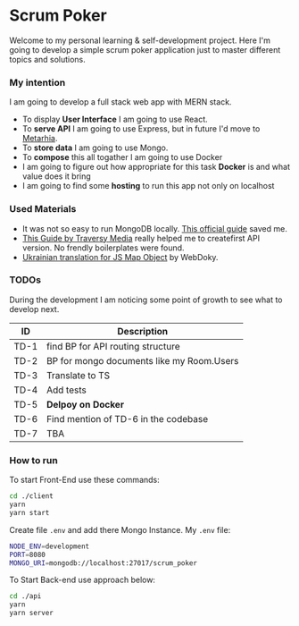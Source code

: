 # Scrum Poker

Welcome to my personal learning & self-development project. Here I'm going to develop a simple scrum poker application just to master different topics and solutions.

### My intention

I am going to develop a full stack web app with MERN stack.

- To display **User Interface** I am going to use React.
- To **serve API** I am going to use Express, but in future I'd move to [Metarhia](https://metarhia.com/).
- To **store data** I am going to use Mongo.
- To **compose** this all togather I am going to use Docker
- I am going to figure out how appropriate for this task **Docker** is and what value does it bring
- I am going to find some **hosting** to run this app not only on localhost

### Used Materials
- It was not so easy to run MongoDB locally. [This official guide](https://www.mongodb.com/docs/manual/tutorial/install-mongodb-on-os-x/) saved me.
- [This Guide by Traversy Media](https://youtu.be/-0exw-9YJBo) really helped me to createfirst API version. No frendly boilerplates were found.
- [Ukrainian translation for JS Map Object](https://webdoky.org/uk/docs/Web/JavaScript/Reference/Global_Objects/Map) by WebDoky.

### TODOs

During the development I am noticing some point of growth to see what to develop next.

| ID   | Description                               |
| ---- | ----------------------------------------- |
| TD-1 | find BP for API routing structure         |
| TD-2 | BP for mongo documents like my Room.Users |
| TD-3 | Translate to TS                           |
| TD-4 | Add tests                                 |
| TD-5 | **Delpoy on Docker**                      |
| TD-6 | Find mention of TD-6 in the codebase      |
| TD-7 | TBA                                       |

### How to run

To start Front-End use these commands:

```bash
cd ./client
yarn
yarn start
```

Create file `.env` and add there Mongo Instance. My `.env` file:

```bash
NODE_ENV=development
PORT=8080
MONGO_URI=mongodb://localhost:27017/scrum_poker
```

To Start Back-end use approach below:

```bash
cd ./api
yarn
yarn server
```
